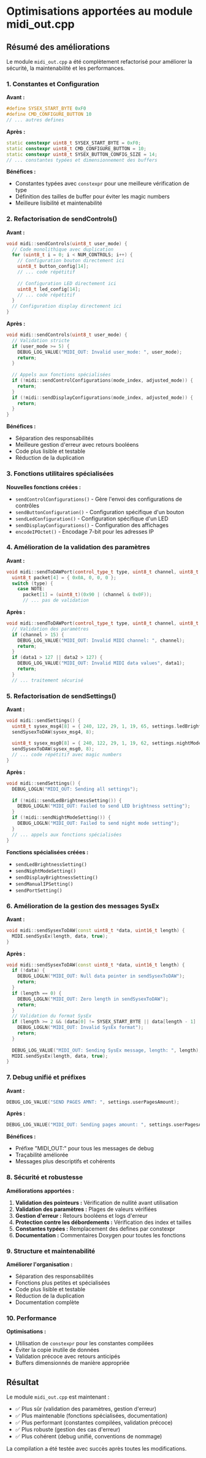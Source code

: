 # Optimisations apportées au module midi_out.cpp

## Résumé des améliorations

Le module `midi_out.cpp` a été complètement refactorisé pour améliorer la sécurité, la maintenabilité et les performances.

### 1. Constantes et Configuration

**Avant :**
```cpp
#define SYSEX_START_BYTE 0xF0
#define CMD_CONFIGURE_BUTTON 10
// ... autres defines
```

**Après :**
```cpp
static constexpr uint8_t SYSEX_START_BYTE = 0xF0;
static constexpr uint8_t CMD_CONFIGURE_BUTTON = 10;
static constexpr uint8_t SYSEX_BUTTON_CONFIG_SIZE = 14;
// ... constantes typées et dimensionnement des buffers
```

**Bénéfices :**
- Constantes typées avec `constexpr` pour une meilleure vérification de type
- Définition des tailles de buffer pour éviter les magic numbers
- Meilleure lisibilité et maintenabilité

### 2. Refactorisation de sendControls()

**Avant :**
```cpp
void midi::sendControls(uint8_t user_mode) {
  // Code monolithique avec duplication
  for (uint8_t i = 0; i < NUM_CONTROLS; i++) {
    // Configuration bouton directement ici
    uint8_t button_config[14];
    // ... code répétitif
    
    // Configuration LED directement ici
    uint8_t led_config[14];
    // ... code répétitif
  }
  // Configuration display directement ici
}
```

**Après :**
```cpp
void midi::sendControls(uint8_t user_mode) {
  // Validation stricte
  if (user_mode >= 5) {
    DEBUG_LOG_VALUE("MIDI_OUT: Invalid user_mode: ", user_mode);
    return;
  }
  
  // Appels aux fonctions spécialisées
  if (!midi::sendControlConfigurations(mode_index, adjusted_mode)) {
    return;
  }
  if (!midi::sendDisplayConfigurations(mode_index, adjusted_mode)) {
    return;
  }
}
```

**Bénéfices :**
- Séparation des responsabilités
- Meilleure gestion d'erreur avec retours booléens
- Code plus lisible et testable
- Réduction de la duplication

### 3. Fonctions utilitaires spécialisées

**Nouvelles fonctions créées :**
- `sendControlConfigurations()` - Gère l'envoi des configurations de contrôles
- `sendButtonConfiguration()` - Configuration spécifique d'un bouton
- `sendLedConfiguration()` - Configuration spécifique d'un LED
- `sendDisplayConfigurations()` - Configuration des affichages
- `encodeIPOctet()` - Encodage 7-bit pour les adresses IP

### 4. Amélioration de la validation des paramètres

**Avant :**
```cpp
void midi::sendToDAWPort(control_type_t type, uint8_t channel, uint8_t data1, uint8_t data2) {
  uint8_t packet[4] = { 0x0A, 0, 0, 0 };
  switch (type) {
    case NOTE:
      packet[1] = (uint8_t)(0x90 | (channel & 0x0F));
      // ... pas de validation
```

**Après :**
```cpp
void midi::sendToDAWPort(control_type_t type, uint8_t channel, uint8_t data1, uint8_t data2) {
  // Validation des paramètres
  if (channel > 15) {
    DEBUG_LOG_VALUE("MIDI_OUT: Invalid MIDI channel: ", channel);
    return;
  }
  if (data1 > 127 || data2 > 127) {
    DEBUG_LOG_VALUE("MIDI_OUT: Invalid MIDI data values", data1);
    return;
  }
  // ... traitement sécurisé
```

### 5. Refactorisation de sendSettings()

**Avant :**
```cpp
void midi::sendSettings() {
  uint8_t sysex_msg4[8] = { 240, 122, 29, 1, 19, 65, settings.ledBrightness, 247 };
  sendSysexToDAW(sysex_msg4, 8);
  
  uint8_t sysex_msg0[8] = { 240, 122, 29, 1, 19, 62, settings.nightMode, 247 };
  sendSysexToDAW(sysex_msg0, 8);
  // ... code répétitif avec magic numbers
}
```

**Après :**
```cpp
void midi::sendSettings() {
  DEBUG_LOGLN("MIDI_OUT: Sending all settings");
  
  if (!midi::sendLedBrightnessSetting()) {
    DEBUG_LOGLN("MIDI_OUT: Failed to send LED brightness setting");
  }
  if (!midi::sendNightModeSetting()) {
    DEBUG_LOGLN("MIDI_OUT: Failed to send night mode setting");
  }
  // ... appels aux fonctions spécialisées
}
```

**Fonctions spécialisées créées :**
- `sendLedBrightnessSetting()`
- `sendNightModeSetting()`
- `sendDisplayBrightnessSetting()`
- `sendManualIPSetting()`
- `sendPortSetting()`

### 6. Amélioration de la gestion des messages SysEx

**Avant :**
```cpp
void midi::sendSysexToDAW(const uint8_t *data, uint16_t length) {
  MIDI.sendSysEx(length, data, true);
}
```

**Après :**
```cpp
void midi::sendSysexToDAW(const uint8_t *data, uint16_t length) {
  if (!data) {
    DEBUG_LOGLN("MIDI_OUT: Null data pointer in sendSysexToDAW");
    return;
  }
  if (length == 0) {
    DEBUG_LOGLN("MIDI_OUT: Zero length in sendSysexToDAW");
    return;
  }
  // Validation du format SysEx
  if (length >= 2 && (data[0] != SYSEX_START_BYTE || data[length - 1] != SYSEX_END_BYTE)) {
    DEBUG_LOGLN("MIDI_OUT: Invalid SysEx format");
    return;
  }
  
  DEBUG_LOG_VALUE("MIDI_OUT: Sending SysEx message, length: ", length);
  MIDI.sendSysEx(length, data, true);
}
```

### 7. Debug unifié et préfixes

**Avant :**
```cpp
DEBUG_LOG_VALUE("SEND PAGES AMNT: ", settings.userPagesAmount);
```

**Après :**
```cpp
DEBUG_LOG_VALUE("MIDI_OUT: Sending pages amount: ", settings.userPagesAmount);
```

**Bénéfices :**
- Préfixe "MIDI_OUT:" pour tous les messages de debug
- Traçabilité améliorée
- Messages plus descriptifs et cohérents

### 8. Sécurité et robustesse

**Améliorations apportées :**

1. **Validation des pointeurs :** Vérification de nullité avant utilisation
2. **Validation des paramètres :** Plages de valeurs vérifiées
3. **Gestion d'erreur :** Retours booléens et logs d'erreur
4. **Protection contre les débordements :** Vérification des index et tailles
5. **Constantes typées :** Remplacement des defines par constexpr
6. **Documentation :** Commentaires Doxygen pour toutes les fonctions

### 9. Structure et maintenabilité

**Améliorer l'organisation :**
- Séparation des responsabilités
- Fonctions plus petites et spécialisées
- Code plus lisible et testable
- Réduction de la duplication
- Documentation complète

### 10. Performance

**Optimisations :**
- Utilisation de `constexpr` pour les constantes compilées
- Éviter la copie inutile de données
- Validation précoce avec retours anticipés
- Buffers dimensionnés de manière appropriée

## Résultat

Le module `midi_out.cpp` est maintenant :
- ✅ Plus sûr (validation des paramètres, gestion d'erreur)
- ✅ Plus maintenable (fonctions spécialisées, documentation)
- ✅ Plus performant (constantes compilées, validation précoce)
- ✅ Plus robuste (gestion des cas d'erreur)
- ✅ Plus cohérent (debug unifié, conventions de nommage)

La compilation a été testée avec succès après toutes les modifications.
